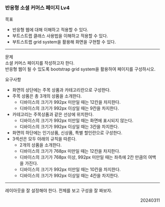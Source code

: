 ### 반응형 소셜 커머스 페이지 Lv4
목표  
  - 반응형 웹에 대해 이해하고 적용할 수 있다.
  - 부트스트랩 클래스 사용법을 이해하고 적용할 수 있다.
  - 부트스트랩 grid system을 활용해 화면을 구현할 수 있다.
---
문제  
소셜 커머스 페이지를 작성하고자 한다.  
반응형 웹이 될 수 있도록 bootstrap grid system을 활용하여 페이지를 구성하시오.  

요구사항  
- 화면의 상단에는 주목 상품과 카테고리란으로 구성한다.
- 주목 상품은 총 3개의 상품을 소개한다.
  - 디바이스의 크기가 992px 미만일 때는 12칸을 차지한다.
  - 디바이스의 크기가 992px 이상일 때는 9칸을 차지한다.
- 카테고리는 주목상품과 같은 선상에 위치한다.
  - 디바이스의 크기가 992px 미만일 때는 화면에 표시되지 않는다.
  - 디바이스의 크기가 992px 이상일 때는 3칸을 차지한다.
- 화면의 하단에는 인기상품, 신상품, 특별 할인란으로 구성한다.
- 3섹션은 모두 아래의 규칙을 따른다.
  - 2개의 상품을 소개한다.
  - 디바이스의 크기가 768px 미만일 때는 12칸을 차지한다.
  - 디바이스의 크기가 768px 이상, 992px 미만일 때는 좌측에 2칸 만큼의 여백을 가진다.
  - 디바이스의 크기가 992px 미만일 때는 10칸을 차지한다.
  - 디바이스의 크기가 992px 이상일 때는 4칸을 차지한다.
---
레이아웃을 잘 설정해야 한다. 전체를 보고 구성을 잘 짜보자.
<div style="text-align: right">20240311</div>